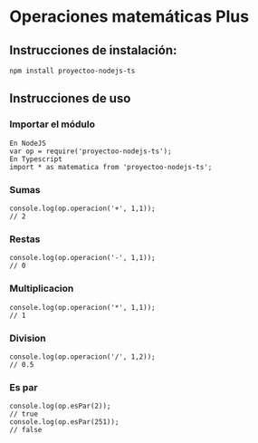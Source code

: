 # Operaciones matemáticas Plus

## Instrucciones de instalación:

```
npm install proyectoo-nodejs-ts
```

## Instrucciones de uso

### Importar el módulo
```
En NodeJS
var op = require('proyectoo-nodejs-ts');
En Typescript
import * as matematica from 'proyectoo-nodejs-ts';
```
### Sumas

```
console.log(op.operacion('+', 1,1));
// 2
```

### Restas

```
console.log(op.operacion('-', 1,1));
// 0
```

### Multiplicacion

```
console.log(op.operacion('*', 1,1));
// 1
```

### Division

```
console.log(op.operacion('/', 1,2));
// 0.5
```

### Es par

```
console.log(op.esPar(2));
// true
console.log(op.esPar(251));
// false
```